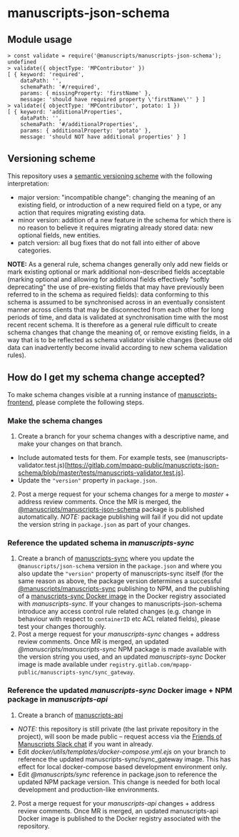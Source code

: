 # manuscripts-json-schema

## Module usage

```
> const validate = require('@manuscripts/manuscripts-json-schema');
undefined
> validate({ objectType: 'MPContributor' })
[ { keyword: 'required',
    dataPath: '',
    schemaPath: '#/required',
    params: { missingProperty: 'firstName' },
    message: 'should have required property \'firstName\'' } ]
> validate({ objectType: 'MPContributor', potato: 1 })
[ { keyword: 'additionalProperties',
    dataPath: '',
    schemaPath: '#/additionalProperties',
    params: { additionalProperty: 'potato' },
    message: 'should NOT have additional properties' } ]
```

## Versioning scheme

This repository uses a [semantic versioning scheme](https://semver.org/) with the following interpretation:

- major version: "incompatible change": changing the meaning of an existing field, or introduction of a new required field on a type, or any action that requires migrating existing data.
- minor version: addition of a new feature in the schema for which there is no reason to believe it requires migrating already stored data: new optional fields, new entities.
- patch version: all bug fixes that do not fall into either of above categories.

**NOTE:** As a general rule, schema changes generally only add new fields or mark existing optional or mark additional non-described fields acceptable (marking optional and allowing for additional fields effectively "softly deprecating" the use of pre-existing fields that may have previously been referred to in the schema as required fields): data conforming to this schema is assumed to be synchronised across in an eventually consistent manner across clients that may be disconnected from each other for long periods of time, and data is validated at synchronisation time with the most recent recent schema. It is therefore as a general rule difficult to create schema changes that change the meaning of, or remove existing fields, in a way that is to be reflected as schema validator visible changes (because old data can inadvertently become invalid according to new schema validation rules).

## How do I get my schema change accepted?

To make schema changes visible at a running instance of [manuscripts-frontend](https://gitlab.com/mpapp-public/manuscripts-frontend), please complete the following steps.

### Make the schema changes

1. Create a branch for your schema changes with a descriptive name, and make your changes on that branch.
  - Include automated tests for them. For example tests, see (manuscripts-validator.test.js)[https://gitlab.com/mpapp-public/manuscripts-json-schema/blob/master/tests/manuscripts-validator.test.js].
  - Update the `"version"` property in `package.json`.
2. Post a merge request for your schema changes for a merge to *master* + address review comments. Once the MR is merged, the [@manuscripts/manuscripts-json-schema](https://www.npmjs.com/package/@manuscripts/manuscripts-json-schema) package is published automatically. *NOTE:* package publishing will fail if you did not update the version string in `package.json` as part of your changes.

### Reference the updated schema in *manuscripts-sync*

1. Create a branch of [manuscripts-sync](http://gitlab.com/mpapp-public/manuscripts-sync) where you update the `@manuscripts/json-schema` version in the `package.json` and where you also update the `"version"` property of manuscripts-sync itself (for the same reason as above, the package version determines a successful [@manuscripts/manuscripts-sync](https://www.npmjs.com/package/@manuscripts/manuscripts-sync) publishing to NPM, and the publishing of a [manuscripts-sync Docker image](https://gitlab.com/mpapp-public/manuscripts-sync/container_registry) in the Docker registry associated with *manuscripts-sync*. If your changes to manuscripts-json-schema introduce any access control rule related changes (e.g. change in behaviour with respect to `containerID` etc ACL related fields), please test your changes thoroughly.
2. Post a merge request for your *manuscripts-sync* changes + address review comments. Once MR is merged, an updated *@manuscripts/manuscripts-sync* NPM package is made available with the version string you used, and an updated *manuscripts-sync* Docker image is made available under `registry.gitlab.com/mpapp-public/manuscripts-sync/sync_gateway`.

### Reference the updated *manuscripts-sync* Docker image + NPM package in *manuscripts-api*

1. Create a branch of [manuscripts-api](https://gitlab.com/mpapp-private/manuscripts-api)
  - *NOTE:* this repository is still private (the last private repository in the project), will soon be made public – request access via the [Friends of Manuscripts Slack chat](https://manuscripts-friends-slack.herokuapp.com/) if you want in already.
  - Edit *docker/utils/templates/docker-compose.yml.ejs* on your branch to reference the updated manuscripts-sync/sync_gateway image. This has effect for local docker-compose based development environment only.
  - Edit *@manuscripts/sync* reference in package.json to reference the updated NPM package version. This change is needed for both local development and production-like environments.
2. Post a merge request for your *manuscripts-api* changes + address review comments. Once MR is merged, an updated manuscripts-api Docker image is published to the Docker registry associated with the repository.